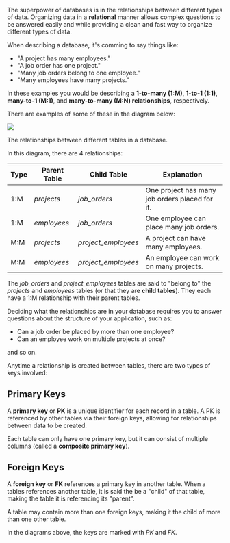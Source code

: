 The superpower of databases is in the relationships between different types of data. Organizing data in a **relational** manner allows complex questions to be answered easily and while providing a clean and fast way to organize different types of data.

When describing a database, it's comming to say things like:

* "A project has many employees."
* "A job order has one project."
* "Many job orders belong to one employee."
* "Many employees have many projects."

In these examples you would be describing a **1-to-many (1:M)**, **1-to-1 (1:1)**, **many-to-1 (M:1)**, and **many-to-many (M:N) relationships**, respectively.

There are examples of some of these in the diagram below:

![](https://storage.googleapis.com/codevolve-assets/internal/courses/Database%20Fundamentals/erd1.png)

<div class="caption">The relationships between different tables in a database.</div>

In this diagram, there are 4 relationships:

|Type|Parent Table|Child Table|Explanation
|---|---|---|---|
|1:M|_projects_|*job_orders*|One project has many job orders placed for it.|
|1:M|_employees_|*job_orders*|One employee can place many job orders.|
|M:M|_projects_|<nobr>*project_employees*<nobr>|A project can have many employees.|
|M:M|_employees_|*project_employees*|An employee can work on many projects.|

The *job_orders* and *project_employees* tables are said to "belong to" the *projects* and *employees* tables (or that they are **child tables**). They each have a 1:M relationship with their parent tables.

Deciding what the relationships are in your database requires you to answer questions about the structure of your application, such as:

* Can a job order be placed by more than one employee?
* Can an employee work on multiple projects at once?

and so on.

Anytime a relationship is created between tables, there are two types of keys involved:

## Primary Keys

A **primary key** or **PK** is a unique identifier for each record in a table. A PK is referenced by other tables via their foreign keys, allowing for relationships between data to be created.

Each table can only have one primary key, but it can consist of multiple columns (called a **composite primary key**). 

## Foreign Keys

A **foreign key** or **FK** references a primary key in another table. When a tables references another table, it is said the be a "child" of that table, making the table it is referencing its "parent".

A table may contain more than one foreign keys, making it the child of more than one other table.

In the diagrams above, the keys are marked with _PK_ and _FK_.
